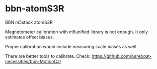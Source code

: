 # bbn-atomS3R
BBN m5stack atomS3R

Magnetometer calibration with m5unified library is not enough. It only estimates offset biases.

Proper calibration would include measuring scale biases as well.

There are better tools to calibrate. Check: https://github.com/bareboat-necessities/bbn-MotionCal
